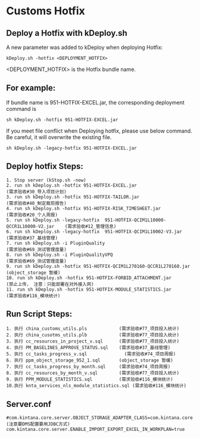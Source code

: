 Customs Hotfix
==========================

## Deploy a Hotfix with kDeploy.sh
A new parameter was added to kDeploy when deploying Hotfix:
    
    kDeploy.sh -hotfix <DEPLOYMENT_HOTFIX>
    
<DEPLOYMENT_HOTFIX> is the Hotfix bundle name.

## For example:
If bundle name is 951-HOTFIX-EXCEL.jar, the corresponding deployment command is 
    
    sh kDeploy.sh -hotfix 951-HOTFIX-EXCEL.jar
    
If you meet file conflict when Deploying hotfix, please use below command. Be careful, it will overwrite the existing file.
    
    sh kDeploy.sh -legacy-hotfix 951-HOTFIX-EXCEL.jar
    

## Deploy hotfix Steps:
    1. Stop server (kStop.sh -now)
    2. run sh kDeploy.sh -hotfix 951-HOTFIX-EXCEL.jar                                 (需求验收#30_导入项目计划)
    3. run sh kDeploy.sh -hotfix 951-HOTFIX-TAILOR.jar                                (需求验收#40_制定裁剪报告)
    4. run sh kDeploy.sh -hotfix 951-HOTFIX-RISK_TIMESHEET.jar                        (需求验收#20_个人周报)
    5. run sh kDeploy.sh -legacy-hotfix  951-HOTFIX-QCIM1L10000-QCCR1L10000-V2.jar    (需求验收#12_管理信息)
    6. run sh kDeploy.sh -legacy-hotfix  951-HOTFIX-QCIM1L10002-V3.jar                (需求验收#37_基线管理)
    7. run sh kDeploy.sh -i PluginQuality                                             (需求验收#69_测试管理度量)
    8. run sh kDeploy.sh -i PluginQualityVPQ                                          (需求验收#69_测试管理度量)
	9. run sh kDeploy.sh -hotfix 951-HOTFIX-QCIM1L270160-QCCR1L270160.jar             (object_storage 暂缓)
    10. run sh kDeploy.sh -hotfix 951-HOTFIX-FORBID_ATTACHMENT.jar                     (禁止上传， 注意：只能部署在对外接入网)
	11. run sh kDeploy.sh -hotfix 951-HOTFIX-MODULE_STATISTICS.jar                     (需求验收#116_模块统计)
    


## Run Script Steps:
	1. 执行 china_customs_utils.pls            (需求验收#77_项目投入统计)
	2. 执行 china_cusotms_utils.plb            (需求验收#77_项目投入统计)
	3. 执行 cc_resources_in_project_v.sql      (需求验收#77_项目投入统计)
	4. 执行 PM_BASELINES_APPROVE_STATUS.sql    (需求验收#37_基线管理)
	5. 执行 cc_tasks_progress_v.sql			   (需求验收#74_项目周报)
	6. 执行 ppm_object_storage_952_1.sql       (object_storage 暂缓)
	7. 执行 cc_tasks_progress_by_month.sql     (需求验收#74_项目周报)
	8. 执行 cc_resources_by_month_v.sql        (需求验收#77_项目投入统计)
	9. 执行 PPM_MODULE_STATISTICS.sql          (需求验收#116_模块统计)
	10.执行 knta_services_nls_module_statistics.sql (需求验收#116_模块统计)
	

## Server.conf

    #com.kintana.core.server.OBJECT_STORAGE_ADAPTER_CLASS=com.kintana.core.util.ObjectStorageUtils  (注意要DMS配置要用JDBC方式)
	com.kintana.core.server.ENABLE_IMPORT_EXPORT_EXCEL_IN_WORKPLAN=true	
	

    
